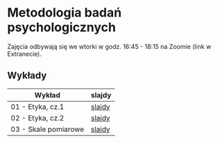 # Metodologia badań psychologicznych

Zajęcia odbywają się we wtorki w godz. 16:45 - 18:15 na Zoomie (link w Extranecie).

## Wykłady

Wykład | slajdy
------ | --------
01 - Etyka, cz.1 | [slajdy](l01.html)
02 - Etyka, cz.2 | [slajdy](l02.html)
03 - Skale pomiarowe | [slajdy](l03.html)


<!-- 
02 - Hipotezy, zmienne i inne podstawowe pojęcia | [slajdy](w02.html)
03 - Różnice pomiędzy grupami i korelacje | [slajdy](w03_old.html)
04 - Eksperymenty | [slajdy](w04.html)
05 - Plany badawcze | [slajdy](w05.html)
06 - Etyka w badaniach | [slajdy](w06.html)
07 - Komunikacja w nauce | [slajdy](w07.html) -->
